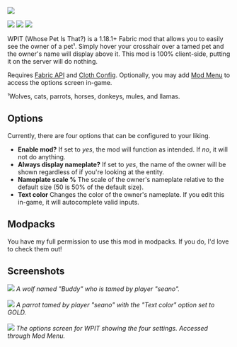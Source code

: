 ![](https://i.imgur.com/h20V6ci.png)

![](https://img.shields.io/badge/version-1.18.1-white?style=flat-square&color=red)
[![](https://img.shields.io/badge/dynamic/json?style=flat-square&color=5da545&label=modrinth%20downloads&query=downloads&url=https%3A%2F%2Fapi.modrinth.com%2Fapi%2Fv1%2Fmod%2FUK8n9eQD)](https://modrinth.com/mod/wpit)
![](https://img.shields.io/github/downloads/seaneoo/wpit/total?style=flat-square&label=github%20downloads&color=58A6FF)

WPIT (Whose Pet Is That?) is a 1.18.1+ Fabric mod that allows you to easily see the owner of a pet¹. Simply hover your
crosshair over a tamed pet and the owner's name will display above it. This mod is 100% client-side, putting it on the
server will do nothing.

Requires [Fabric API](https://www.curseforge.com/minecraft/mc-mods/fabric-api)
and [Cloth Config](https://www.curseforge.com/minecraft/mc-mods/cloth-config). Optionally, you may
add [Mod Menu](https://www.curseforge.com/minecraft/mc-mods/modmenu) to access the options screen in-game.

¹Wolves, cats, parrots, horses, donkeys, mules, and llamas.

## Options

Currently, there are four options that can be configured to your liking.

- **Enable mod?** If set to _yes_, the mod will function as intended. If _no_, it will not do anything.
- **Always display nameplate?** If set to _yes_, the name of the owner will be shown regardless of if you're looking at
  the entity.
- **Nameplate scale %** The scale of the owner's nameplate relative to the default size (50 is 50% of the default size).
- **Text color** Changes the color of the owner's nameplate. If you edit this in-game, it will autocomplete valid
  inputs.

## Modpacks

You have my full permission to use this mod in modpacks. If you do, I'd love to check them out!

## Screenshots

![](https://i.imgur.com/c3zBrm8.png)
*A wolf named "Buddy" who is tamed by player "seano".*
<br/><br/>
![](https://i.imgur.com/S7IBZfR.png)
*A parrot tamed by player "seano" with the "Text color" option set to _GOLD_.*
<br/><br/>
![](https://i.imgur.com/VoFRq1K.png)
*The options screen for WPIT showing the four settings. Accessed through Mod Menu.*
<br/><br/>
